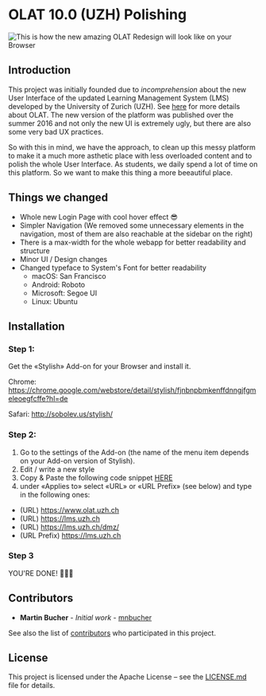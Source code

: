 # OLAT 10.0 (UZH) Polishing

![This is how the new amazing OLAT Redesign will look like on your Browser](https://www.tinystudio.ch/docs/newolat.png)

## Introduction

This project was initially founded due to *incomprehension* about the new User Interface of the updated Learning Management System (LMS) developed by the University of Zurich (UZH). 
See [here](https://en.wikipedia.org/wiki/OLAT) for more details about OLAT. The new version of the platform was published over the summer 2016 and not only the new UI is extremely ugly, but there are also some very bad UX practices.

So with this in mind, we have the approach, to clean up this messy platform to make it a much more asthetic place with less overloaded content and to polish the whole User Interface. As students, we daily spend a lot of time on this platform. So we want to make this thing a more beeautiful place.

## Things we changed

* Whole new Login Page with cool hover effect 😎
* Simpler Navigation (We removed some unnecessary elements in the navigation, most of them are also reachable at the sidebar on the right)
* There is a max-width for the whole webapp for better readability and structure
* Minor UI / Design changes
* Changed typeface to System's Font for better readability
  * macOS: San Francisco
  * Android: Roboto
  * Microsoft: Segoe UI
  * Linux: Ubuntu

## Installation

### Step 1:

Get the «Stylish» Add-on for your Browser and install it.

Chrome: https://chrome.google.com/webstore/detail/stylish/fjnbnpbmkenffdnngjfgmeleoegfcffe?hl=de

Safari: http://sobolev.us/stylish/

### Step 2: 

1. Go to the settings of the Add-on (the name of the menu item depends on your Add-on version of Stylish).
2. Edit / write a new style
3. Copy & Paste the following code snippet [HERE](https://raw.githubusercontent.com/mnbucher/olat/master/olatPolishing.scss)
4. under «Applies to» select «URL» or «URL Prefix» (see below) and type in the following ones:
- (URL) https://www.olat.uzh.ch
- (URL) https://lms.uzh.ch
- (URL) https://lms.uzh.ch/dmz/
- (URL Prefix) https://lms.uzh.ch

### Step 3

YOU'RE DONE! 👍🏼🎉

## Contributors

* **Martin Bucher** - *Initial work* - [mnbucher](https://github.com/mnbucher)

See also the list of [contributors](https://github.com/mnbucher/olat/contributors) who participated in this project.

## License
This project is licensed under the Apache License – see the [LICENSE.md](LICENSE.md) file for details.
